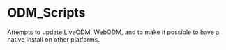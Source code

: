 # ODM_Scripts
Attempts to update LiveODM, WebODM, and to make it possible to have a native install on other platforms.
